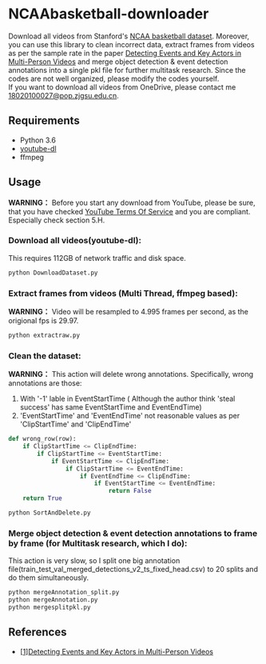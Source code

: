 # NCAAbasketball-downloader
Download all videos from Stanford's [NCAA basketball dataset](http://basketballattention.appspot.com/). Moreover, you can use this library to clean incorrect data, extract frames from videos as per the sample rate in the paper [Detecting Events and Key Actors in Multi-Person Videos](https://arxiv.org/abs/1511.02917) and merge object detection & event detection annotations into a single pkl file for further multitask research. Since the codes are not well organized, please modify the codes yourself.   
If you want to download all videos from OneDrive, please contact me <18020100027@pop.zjgsu.edu.cn>.

## Requirements
- Python 3.6
- [youtube-dl](https://github.com/ytdl-org/youtube-dl)
- ffmpeg

## Usage

**WARNING：** Before you start any download from YouTube, please be sure, that you have checked [YouTube Terms Of Service](https://www.youtube.com/static?template=terms) and you are compliant. Especially check section 5.H.  

### Download all videos(youtube-dl):
This requires 112GB of network traffic and disk space.  
```python
python DownloadDataset.py
```
  
### Extract frames from videos (Multi Thread, ffmpeg based):
**WARNING：** Video will be resampled to 4.995 frames per second, as the origional fps is 29.97.  
```python
python extractraw.py
```

### Clean the dataset:
**WARNING：** This action will delete wrong annotations. Specifically, wrong annotations are those:
1. With '-1' lable in EventStartTime ( Although the author think 'steal success' has same EventStartTime and EventEndTime)
2. 'EventStartTime' and 'EventEndTime' not reasonable values as per 'ClipStartTime' and 'ClipEndTime'  
```python
def wrong_row(row):
    if ClipStartTime <= ClipEndTime:
        if ClipStartTime <= EventStartTime:
            if EventStartTime <= ClipEndTime:
                if ClipStartTime <= EventEndTime:
                    if EventEndTime <= ClipEndTime:
                        if EventStartTime <= EventEndTime:
                            return False
    return True
```
```python
python SortAndDelete.py
```
### Merge object detection & event detection annotations to frame by frame (for Multitask research, which I do):
This action is very slow, so I split one big annotation file(train_test_val_merged_detections_v2_ts_fixed_head.csv) to 20 splits and do them simultaneously.
```python
python mergeAnnotation_split.py
python mergeAnnotation.py
python mergesplitpkl.py
```
## References
- [[1]Detecting Events and Key Actors in Multi-Person Videos](https://arxiv.org/abs/1511.02917)
